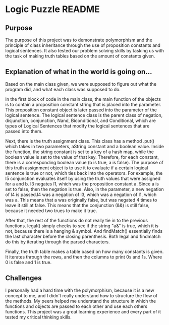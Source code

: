# Logic Puzzle README

##  Purpose

The purpose of this project was to demonstrate polymorphism and the principle of class inheritance through the use of proposition constants and logical sentences. It also tested our problem 
solving skills by tasking us with the task of making truth tables based on the amount of constants given. 

## Explanation of what in the world is going on...

Based on the main class given, we were supposed to figure out what the program did, and what each class was supposed to do. 

In the first block of code in the main class, the main function of the objects is to contain a proposition constant string that is placed into the parameter. This proposition constant object 
is later passed into the parameter of the logical sentence. The logical sentence class is the parent class of negation, disjunction, conjunction, Nand, Biconditional, and Conditional, which are 
types of Logical Sentences that modify the logical sentences that are passed into them. 

Next, there is the truth assignment class. This class has a method .put() which takes in two parameters, aString constant and a boolean value. Inside the function, the string constant is set to a 
key of a hash map, while the boolean value is set to the value of that key. Therefore, for each constant, there is a corresponding boolean value (b is true, a is false). The purpose of this truth 
assignment object is to use it to evaluate if a certain logical sentence is true or not, which ties back into the operators. 
For example, the l5 conjunction evaluates itself by using the truth values that were assigned for a and b. l3 negates l1, which was the proposition constant a. Since a is set to false, then 
the negation is true. Also, in the parameter, a new negation of l4 is passed.l4 was a negation of l3, which was a negation of l1, which was a. This means that a was originally false, but was negated
4 times to leave it still at false. This means that the conjunction (&&) is still false, because it needed two trues to make it true. 

After that, the rest of the functions do not really tie in to the previous functions. legal() simply checks to see if the string "a&" is true, which it is not, because there is a hanging & symbol.
And findMatch() essentially finds the last character before the closing parenthesis. Both legal and findmatch do this by iterating through the parsed characters.

Finally, the truth table makes a table based on how many constants is given. It iterates through the rows, and then the columns to print 0s and 1s. Where 0 is false and 1 is true. 

## Challenges

I personally had a hard time with the polymorphism, because it is a new concept to me, and I didn't really understand how to structure the flow of the methods. My peers helped me understand the 
structure in which the functions and objects are passed to each other and use each others functions. This project was a great learning experience and every part of it tested my critical thinking skills.